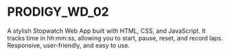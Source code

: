 # PRODIGY_WD_02
A stylish Stopwatch Web App built with HTML, CSS, and JavaScript. It tracks time in hh:mm:ss, allowing you to start, pause, reset, and record laps. Responsive, user-friendly, and easy to use.    
    
